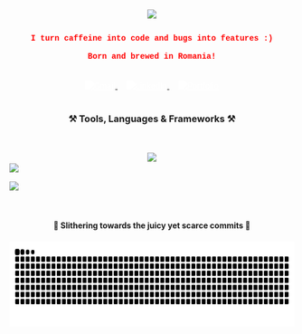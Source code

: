 <h1 align="center">
    <img src="https://readme-typing-svg.herokuapp.com/?font=Courier+New&size=35&center=true&vCenter=true&width=500&height=70&duration=3200&color=FF6347&lines=Oh,+you+found+me!;Welcome,+I+guess+🙄;" />
</h1>

<h4 align="center" style="font-family: 'Courier New', monospace; color: red;">
  I turn caffeine into code and bugs into features :)<br/><br/>
  Born and brewed in Romania!
</h4>

<br/>

<div class="social-icons" align="center">
  <a href="mailto:robertpintilie55@gmail.com" style="margin: 0 8px;">
    <img
      src="https://cdn.jsdelivr.net/npm/simple-icons@v9/icons/gmail.svg"
      alt="Gmail"
      style="width:32px; height:32px; filter: brightness(0) invert(1);" />
  </a>
  <a href="https://www.linkedin.com/in/pintilie-robert-b39312288/" style="margin: 0 8px;">
    <img
      src="https://cdn.jsdelivr.net/npm/simple-icons@v9/icons/linkedin.svg"
      alt="LinkedIn"
      style="width:32px; height:32px; filter: brightness(0) invert(1);" />
  </a>
  <a href="https://robertpintilie.com" style="margin: 0 8px;">
    <img
      src="https://cdn.jsdelivr.net/npm/simple-icons@v9/icons/website.svg"
      alt="Portfolio"
      style="width:32px; height:32px; filter: brightness(0) invert(1);" />
  </a>
</div>

<br/>
<div align="center">

<h3 align="center">⚒️ Tools, Languages & Frameworks ⚒️</h3>

<div align="center" style="margin-top: 50px;>
  
  <div style="display: grid; grid-template-columns: repeat(4, auto); gap: 10px;">
    <img src="https://skillicons.dev/icons?i=vscode,docker" />
      
<div style="display: grid; grid-template-columns: repeat(4, auto); gap: 10px; margin-bottom: 16px;">
    <img src="https://skillicons.dev/icons?i=angular,spring,dotnet,nodejs" />
  </div>
  </div>
  
<div style="display: grid; grid-template-columns: repeat(6, auto); gap: 10px; margin-bottom: 16px;">
    <img src="https://skillicons.dev/icons?i=cs,java,ts,html,css,mysql" />
  </div>
</div>

<br/>

<div align="center">
<h4> 🐍 Slithering towards the juicy yet scarce commits 🐍<h4>
<img src="https://raw.githubusercontent.com/Mayonnaise9886/Mayonnaise9886/output/snake.svg" alt="Snake animation" height="150" />
